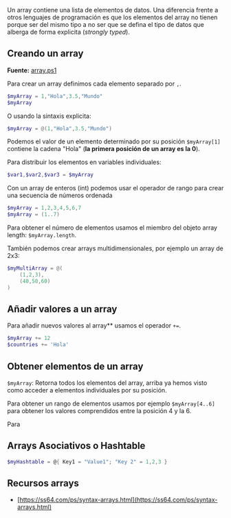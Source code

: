 Un array contiene una lista de elementos de datos. Una diferencia frente a otros lenguajes de programación es que los elementos del array no tienen porque ser del mismo tipo a no ser que se defina el tipo de datos que alberga de forma explicita (_strongly typed_).

## Creando un array

**Fuente:** [array.ps1](/src/sintaxis/variables/arrays/array.ps1)

Para crear un array definimos cada elemento separado por `,`.

```powershell
$myArray = 1,"Hola",3.5,"Mundo"
$myArray	
```
O usando la sintaxis explicita:

```powershell
$myArray = @(1,"Hola",3.5,"Mundo")
```

Podemos el valor de un elemento determinado por su posición `$myArray[1]` contiene la cadena "Hola" (**la primera posición de un array es la 0**).

Para distribuir los elementos en variables individuales:

```powershell
$var1,$var2,$var3 = $myArray
```
Con un array de enteros (int) podemos usar el operador de rango para crear una secuencia de números ordenada

```powershell
$myArray = 1,2,3,4,5,6,7
$myArray = (1..7)
```

Para obtener el número de elementos usamos el miembro del objeto array length: `$myArray.length`. 

También podemos crear arrays multidimensionales, por ejemplo un array de 2x3:

```powershell
$myMultiArray = @(
	(1,2,3),
	(40,50,60)
)
```

## Añadir valores a un array 

Para añadir nuevos valores al array** usamos el operador `+=`.

```powershell
$myArray += 12
$countries += 'Hola'
```

## Obtener elementos de un array

`$myArray`: Retorna todos los elementos del array, arriba ya hemos visto como acceder a elementos individuales por su posición.

Para obtener un rango de elementos usamos por ejemplo `$myArray[4..6]` para obtener los valores comprendidos entre la posición 4 y la 6.

Para 

## Arrays Asociativos o Hashtable 	

```powershell
$myHashtable = @{ Key1 = "Value1"; "Key 2" = 1,2,3 }
```

## Recursos arrays

* [https://ss64.com/ps/syntax-arrays.html](https://ss64.com/ps/syntax-arrays.html)

